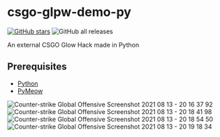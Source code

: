 # csgo-glpw-demo-py
[![GitHub stars](https://img.shields.io/github/stars/KyeOnDiscord/csgo-glow-demo-py)](https://github.com/KyeOnDiscord/csgo-glow-demo-py/stargazers)
![GitHub all releases](https://img.shields.io/github/downloads/KyeOnDiscord/csgo-glow-demo-py/total)

An external CSGO Glow Hack made in Python


## Prerequisites
- [Python](https://www.python.org/downloads/)
- [PyMeow](https://github.com/qb-0/pyMeow)


![Counter-strike  Global Offensive Screenshot 2021 08 13 - 20 16 37 92](https://user-images.githubusercontent.com/36981621/129342653-28d7ec51-d6d3-4be8-8d6a-7b7d946562bd.png)
![Counter-strike  Global Offensive Screenshot 2021 08 13 - 20 18 41 98](https://user-images.githubusercontent.com/36981621/129342926-80e11c51-8511-465f-a9b1-46e9b4ad4e7d.png)
![Counter-strike  Global Offensive Screenshot 2021 08 13 - 20 18 54 50](https://user-images.githubusercontent.com/36981621/129342936-ae9a9afc-eef7-4406-8976-719d7a481f32.png)
![Counter-strike  Global Offensive Screenshot 2021 08 13 - 20 19 18 34](https://user-images.githubusercontent.com/36981621/129342951-4e81711b-b581-4d33-b866-0244bde1fbb5.png)

